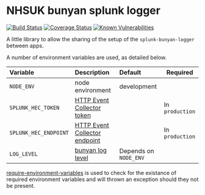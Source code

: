 # NHSUK bunyan splunk logger

[![Build Status](https://travis-ci.org/nhsuk/bunyan-logger.svg?branch=master)](https://travis-ci.org/nhsuk/bunyan-logger)
[![Coverage Status](https://coveralls.io/repos/github/nhsuk/bunyan-logger/badge.svg)](https://coveralls.io/github/nhsuk/bunyan-logger)
[![Known Vulnerabilities](https://snyk.io/test/github/nhsuk/bunyan-logger/badge.svg)](https://snyk.io/test/github/nhsuk/bunyan-logger)

A little library to allow the sharing of the setup of the `splunk-bunyan-logger` between apps.

A number of environment variables are used, as detailed below.

| Variable                         | Description                                                                            | Default                  | Required        |
|:---------------------------------|:---------------------------------------------------------------------------------------|:-------------------------|-----------------|
| `NODE_ENV`                       | node environment                                                                       | development              |                 |
| `SPLUNK_HEC_TOKEN`               | [HTTP Event Collector token](http://dev.splunk.com/view/event-collector/SP-CAAAE7C)    |                          | In `production` |
| `SPLUNK_HEC_ENDPOINT`            | [HTTP Event Collector endpoint](http://dev.splunk.com/view/event-collector/SP-CAAAE7H) |                          | In `production` |
| `LOG_LEVEL`                      | [bunyan log level](https://github.com/trentm/node-bunyan#levels)                       | Depends on `NODE_ENV`    |                 |

[require-environment-variables](https://www.npmjs.com/package/require-environment-variables)
is used to check for the existance of required environment variables and will
thrown an exception should they not be present.
